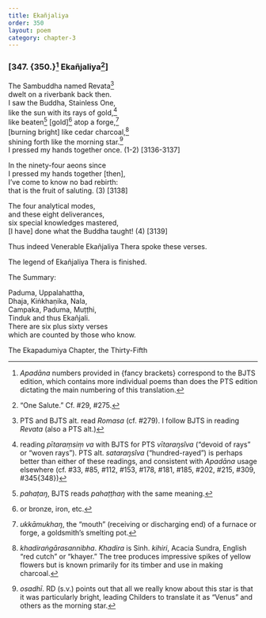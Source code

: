 ```yaml
---
title: Ekañjaliya
order: 350
layout: poem
category: chapter-3
---
```


### \[347. {350.}[^1] Ekañjaliya[^2]\]

The Sambuddha named Revata[^3]  
dwelt on a riverbank back then.  
I saw the Buddha, Stainless One,  
like the sun with its rays of gold,[^4]  
like beaten[^5] \[gold\][^6] atop a forge,[^7]  
\[burning bright\] like cedar charcoal,[^8]  
shining forth like the morning star.[^9]  
I pressed my hands together once. (1-2) \[3136-3137\]

In the ninety-four aeons since  
I pressed my hands together \[then\],  
I’ve come to know no bad rebirth:  
that is the fruit of saluting. (3) \[3138\]

The four analytical modes,  
and these eight deliverances,  
six special knowledges mastered,  
\[I have\] done what the Buddha taught! (4) \[3139\]

Thus indeed Venerable Ekañjaliya Thera spoke these verses.

The legend of Ekañjaliya Thera is finished.

The Summary:

Paduma, Uppalahattha,  
Dhaja, Kiṅkhaṇika, Nala,  
Campaka, Paduma, Muṭṭhi,  
Tinduk and thus Ekañjali.  
There are six plus sixty verses  
which are counted by those who know.

The Ekapadumiya Chapter, the Thirty-Fifth

[^1]: *Apadāna* numbers provided in {fancy brackets} correspond to the BJTS edition, which contains more individual poems than does the PTS edition dictating the main numbering of this translation.

[^2]: “One Salute.” Cf. \#29, \#275.

[^3]: PTS and BJTS alt. read *Romasa* (cf. \#279). I follow BJTS in reading *Revata* (also a PTS alt.)

[^4]: reading *pītaraṃsiṃ va* with BJTS for PTS *vītaraŋsîva* (“devoid of rays” or “woven rays”). PTS alt. *sataraŋsîva* (“hundred-rayed”) is perhaps better than either of these readings, and consistent with *Apadāna* usage elsewhere (cf. \#33, \#85, \#112, \#153, \#178, \#181, \#185, \#202, \#215, \#309, \#345{348})

[^5]: *pahaṭaŋ*, BJTS reads *pahaṭṭhaŋ* with the same meaning.

[^6]: or bronze, iron, etc.

[^7]: *ukkāmukhaŋ*, the “mouth” (receiving or discharging end) of a furnace or forge, a goldsmith’s smelting pot.

[^8]: *khadiraṅgārasannibha*. *Khadira* is Sinh. *kihiri*, Acacia Sundra, English “red cutch” or “khayer.” The tree produces impressive spikes of yellow flowers but is known primarily for its timber and use in making charcoal.

[^9]: *osadhī*. RD (s.v.) points out that all we really know about this star is that it was particularly bright, leading Childers to translate it as “Venus” and others as the morning star.

